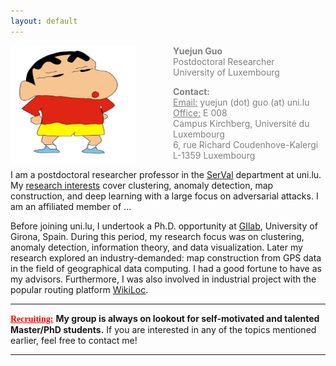 ```yaml
---
layout: default
---
```


<div class="grid">
    <div class="col-1-2">
       <div class="content">
           <img style="float: left; margin-right: 60px;" src="images/test0.jpg" alt="myprofile" width="200" height="190"> 
       </div>
    </div>
    <div class="col-1-2">
       <div class="content">
          <span style="color:grey;font-size:14px;">
            <p><b>Yuejun Guo</b> <br/> Postdoctoral Researcher <br/> University of Luxembourg </p>
            <p> <b>Contact:</b> <br/> <u>Email:</u> yuejun (dot) guo (at) uni.lu <br/> <u>Office:</u> E 008
            <br/> Campus Kirchberg, Université du Luxembourg <br/> 6, rue Richard Coudenhove-Kalergi L-1359 Luxembourg</p>
          </span> 
       </div>
    </div>
</div>


I am a postdoctoral researcher professor in the [SerVal]() department at uni.lu. My [research interests](/research/) cover clustering, anomaly detection, map construction, and deep learning with a large focus on adversarial attacks. I am an affiliated member of ...
 
Before joining uni.lu, I undertook a Ph.D. opportunity at [GIlab](), University of Girona, Spain. During this period, my research focus was on clustering, anomaly detection, information theory, and data visualization. Later my research explored an industry-demanded: map construction from GPS data in the field of geographical data computing. I had a good fortune to have []() as my advisors. Furthermore, I was also involved in industrial project with the popular routing platform [WikiLoc]().

---------------------------------------
**<span style="color:red;font-family: 'Comic Sans MS';"><u>Recruiting:</u></span>** **My group is always on lookout for self-motivated and talented Master/PhD students.** If you are interested in any of the topics mentioned earlier, feel free to contact me! 

---------------------------------------
